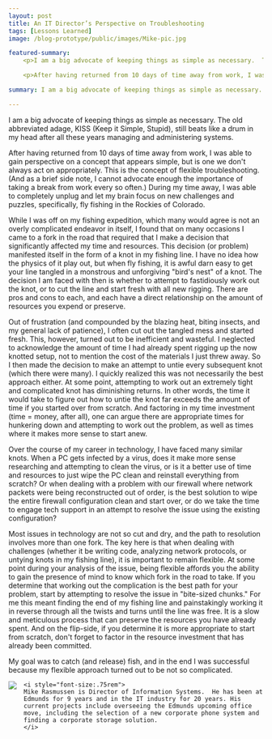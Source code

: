 ```yaml
---
layout: post
title: An IT Director’s Perspective on Troubleshooting
tags: [Lessons Learned]
image: /blog-prototype/public/images/Mike-pic.jpg

featured-summary:
    <p>I am a big advocate of keeping things as simple as necessary.  The old abbreviated adage, KISS (Keep it Simple, Stupid), still beats like a drum in my head after all these years managing and administering systems.</p>

    <p>After having returned from 10 days of time away from work, I was able to gain perspective on a concept that appears simple, but is one we don't always act on appropriately.  This is the concept of flexible troubleshooting. (And as a brief side note, I cannot advocate enough the importance of taking a break from work every so often.)  During my time away, I was able to completely unplug and let my brain focus on new challenges and puzzles, specifically, fly fishing in the Rockies of Colorado.</p>

summary: I am a big advocate of keeping things as simple as necessary.  The old abbreviated adage, KISS (Keep it Simple, Stupid), still beats like a drum in my head after all these years managing and administering systems.

---
```


I am a big advocate of keeping things as simple as necessary.  The old abbreviated adage, KISS (Keep it Simple, Stupid), still beats like a drum in my head after all these years managing and administering systems.  

After having returned from 10 days of time away from work, I was able to gain perspective on a concept that appears simple, but is one we don't always act on appropriately.  This is the concept of flexible troubleshooting. (And as a brief side note, I cannot advocate enough the importance of taking a break from work every so often.)  During my time away, I was able to completely unplug and let my brain focus on new challenges and puzzles, specifically, fly fishing in the Rockies of Colorado.

While I was off on my fishing expedition, which many would agree is not an overly complicated endeavor in itself, I found that on many occasions I came to a fork in the road that required that I make a decision that significantly affected my time and resources.  This decision (or problem) manifested itself in the form of a knot in my fishing line.  I have no idea how the physics of it play out, but when fly fishing, it is awful darn easy to get your line tangled in a monstrous and unforgiving "bird's nest" of a knot.  The decision I am faced with then is whether to attempt to fastidiously work out the knot, or to cut the line and start fresh with all new rigging.  There are pros and cons to each, and each have a direct relationship on the amount of resources you expend or preserve. 

Out of frustration (and compounded by the blazing heat, biting insects, and my general lack of patience), I often cut out the tangled mess and started fresh.  This, however, turned out to be inefficient and wasteful.  I neglected to acknowledge the amount of time I had already spent rigging up the now knotted setup, not to mention the cost of the materials I just threw away.  So I then made the decision to make an attempt to untie every subsequent knot (which there were many).  I quickly realized this was not necessarily the best approach either.  At some point, attempting to work out an extremely tight and complicated knot has diminishing returns.  In other words, the time it would take to figure out how to untie the knot far exceeds the amount of time if you started over from scratch.  And factoring in my time investment (time = money, after all), one can argue there are appropriate times for hunkering down and attempting to work out the problem, as well as times where it makes more sense to start anew. 

Over the course of my career in technology, I have faced many similar knots. When a PC gets infected by a virus, does it make more sense researching and attempting to clean the virus, or is it a better use of time and resources to just wipe the PC clean and reinstall everything from scratch?  Or when dealing with a problem with our firewall where network packets were being reconstructed out of order, is the best solution to wipe the entire firewall configuration clean and start over, or do we take the time to engage tech support in an attempt to resolve the issue using the existing configuration?

Most issues in technology are not so cut and dry, and the path to resolution involves more than one fork.  The key here is that when dealing with challenges (whether it be writing code, analyzing network protocols, or untying knots in my fishing line), it is important to remain flexible.  At some point during your analysis of the issue, being flexible affords you the ability to gain the presence of mind to know which fork in the road to take.  If you determine that working out the complication is the best path for your problem, start by attempting to resolve the issue in "bite-sized chunks."  For me this meant finding the end of my fishing line and painstakingly working it in reverse through all the twists and turns until the line was free.  It is a slow and meticulous process that can preserve the resources you have already spent.  And on the flip-side, if you determine it is more appropriate to start from scratch, don't forget to factor in the resource investment that has already been committed. 

My goal was to catch (and release) fish, and in the end I was successful because my flexible approach turned out to be not so complicated.

<p>
	<img src="{{site.baseimagesurl}}/Mike-pic.jpg" style="float: left;margin-right: 1em;"/>

	<i style="font-size:.75rem">
 	Mike Rasmussen is Director of Information Systems.  He has been at Edmunds for 9 years and in the IT industry for 20 years. His current projects include overseeing the Edmunds upcoming office move, including the selection of a new corporate phone system and finding a corporate storage solution.
 	</i>
 
 
</p>

